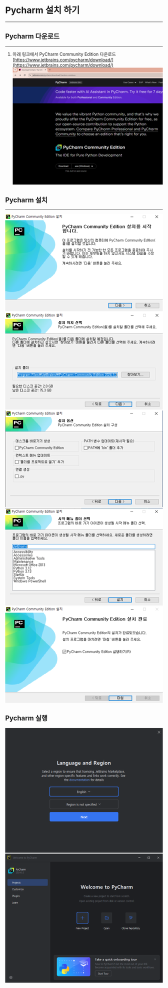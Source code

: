 # Pycharm 설치 하기  
***
## Pycharm 다운로드  
***
1. 아래 링크에서 PyCharm Community Edition 다운로드  
[https://www.jetbrains.com/pycharm/download/](https://www.jetbrains.com/pycharm/download/)  
![](Installation_pycharm_001.png)  
## Pycharm 설치  
***
![](Installation_pycharm_002.png)  
![](Installation_pycharm_003.png)  
![](Installation_pycharm_004.png)  
![](Installation_pycharm_005.png)  
![](Installation_pycharm_006.png)  
## Pycharm 실행
![](Installation_pycharm_007.png)  
![](Installation_pycharm_008.png)  
